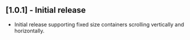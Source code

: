 ## [1.0.1] - Initial release

* Initial release supporting fixed size containers scrolling vertically and horizontally.
